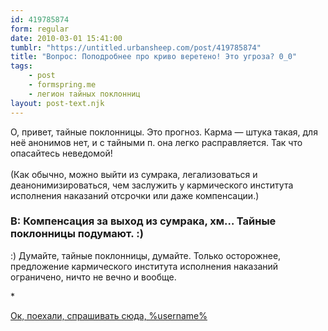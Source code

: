 ```yaml
---
id: 419785874
form: regular
date: 2010-03-01 15:41:00
tumblr: "https://untitled.urbansheep.com/post/419785874"
title: "Вопрос: Поподробнее про криво веретено! Это угроза? 0_0"
tags:
    - post
    - formspring.me
    - легион тайных поклонниц
layout: post-text.njk
---
```


<p class="formspringmeAnswer">О, привет, тайные поклонницы. Это прогноз. Карма — штука такая, для неё анонимов нет, и с тайными п. она легко расправляется. Так что опасайтесь неведомой!<br/><br/>
(Как обычно, можно выйти из сумрака, легализоваться и деанонимизироваться, чем заслужить у кармического института исполнения наказаний отсрочки или даже компенсации.)</p>

<h3>В: Компенсация за выход из сумрака, хм&hellip; Тайные поклонницы подумают. :)</h3>

<p>:) Думайте, тайные поклонницы, думайте. Только осторожнее, предложение кармического института исполнения наказаний ограничено, ничто не вечно и вообще.</p>

<p>*</p>

<p class="formspringmeFooter">
    <a href="http://formspring.me/urbansheep">Ок, поехали, спрашивать сюда, %username%</a>
</p>

